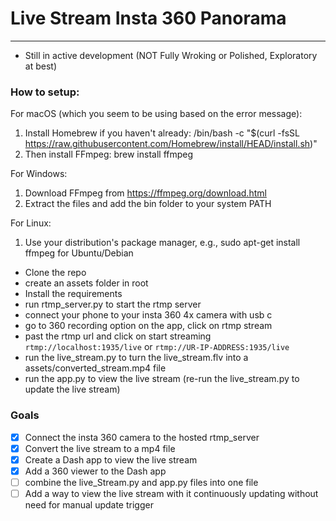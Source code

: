 # Live Stream Insta 360 Panorama
_____
- Still in active development (NOT Fully Wroking or Polished, Exploratory at best)

### How to setup:
For macOS (which you seem to be using based on the error message):

1. Install Homebrew if you haven't already: /bin/bash -c "$(curl -fsSL https://raw.githubusercontent.com/Homebrew/install/HEAD/install.sh)"
2. Then install FFmpeg: brew install ffmpeg


For Windows:

1. Download FFmpeg from https://ffmpeg.org/download.html
2. Extract the files and add the bin folder to your system PATH


For Linux:

1. Use your distribution's package manager, e.g., sudo apt-get install ffmpeg for Ubuntu/Debian

- Clone the repo
- create an assets folder in root
- Install the requirements
- run rtmp_server.py to start the rtmp server
- connect your phone to your insta 360 4x camera with usb c
- go to 360 recording option on the app, click on rtmp stream
- past the rtmp url and click on start streaming `rtmp://localhost:1935/live` or `rtmp://UR-IP-ADDRESS:1935/live`
- run the live_stream.py to turn the live_stream.flv into a assets/converted_stream.mp4 file
- run the app.py to view the live stream
  (re-run the live_stream.py to update the live stream)

### Goals
- [x] Connect the insta 360 camera to the hosted rtmp_server
- [x] Convert the live stream to a mp4 file
- [x] Create a Dash app to view the live stream
- [x] Add a 360 viewer to the Dash app
- [ ] combine the live_Stream.py and app.py files into one file
- [ ] Add a way to view the live stream with it continuously updating without need for manual update trigger
